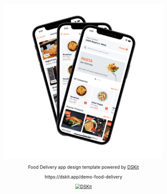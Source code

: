 
<p align="center">
    <img src="Content/Images/FoodDelivery.jpg" max-width="100%" alt="Splash" />
</p>

<p align="center">
Food Delivery app design template powered by <a href="https://github.com/imodeveloperlab/dskit"> DSKit </a>
</p>


<p align="center">
https://dskit.app/demo-food-delivery
</p>

<p align="center">
<a href="https://circleci.com/gh/imodeveloperlab/Food-Delivery/tree/main">
<img src="https://circleci.com/gh/imodeveloperlab/Food-Delivery/tree/main.svg?style=svg" max-width="100%" alt="DSKit" />
</a>
</p>
